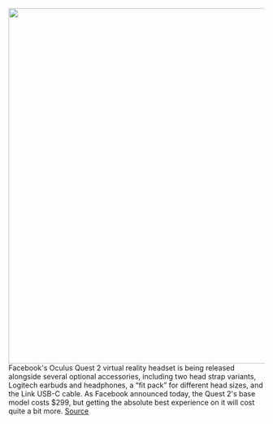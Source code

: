 <img src='https://cdn.vox-cdn.com/thumbor/znNAdAls7ymImS06j9KrW4Nt5gI=/0x0:4096x2304/1200x800/filters:focal(1721x825:2375x1479)/cdn.vox-cdn.com/uploads/chorus_image/image/67416960/Quest_2_with_Elite_Strap_accessory.0.jpg' width='700px' /><br/>
Facebook's Oculus Quest 2 virtual reality headset is being released alongside several optional accessories, including two head strap variants, Logitech earbuds and headphones, a “fit pack” for different head sizes, and the Link USB-C cable. As Facebook announced today, the Quest 2's base model costs $299, but getting the absolute best experience on it will cost quite a bit more.
<a href='https://www.theverge.com/2020/9/16/21432628/oculus-quest-2-accessories-headstrap-usbc-fit-pack-price'> Source <a/>